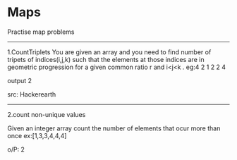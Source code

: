 # Maps
Practise map problems

************************************************
1.CountTriplets
You are given an array and you need to find number of tripets of indices(i,j,k) such 
 that the elements at those indices are in geometric progression for a given common ratio r
 and i<j<k .
 eg:4 2
 1 2 2 4

output 2

src: Hackerearth

---------------------------------------------------------------------------------------------------
2.count non-unique values

Given an integer array count the number of elements that ocur more than once 
ex:[1,3,3,4,4,4]

o/P: 2
